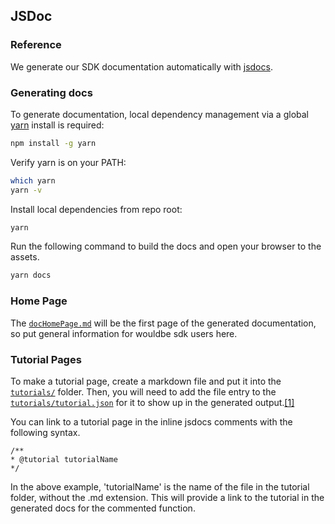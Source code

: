 ## JSDoc

### Reference

We generate our SDK documentation automatically with [jsdocs](http://usejsdoc.org/).

### Generating docs

To generate documentation, local dependency management via a global [yarn](https://www.npmjs.com/package/yarn) install is required:
```bash
npm install -g yarn
```

Verify yarn is on your PATH:
```bash
which yarn
yarn -v
```

Install local dependencies from repo root:
```bash
yarn
```

Run the following command to build the docs and open your browser to the assets.
```bash
yarn docs
````

### Home Page

The [`docHomePage.md`](docHomePage.md) will be the first page of the generated documentation, so put general information for wouldbe sdk users here.

### Tutorial Pages

To make a tutorial page, create a markdown file and put it into the [`tutorials/`](tutorials/) folder. Then, you will need to add the file entry to the [`tutorials/tutorial.json`](tutorials/tutorial.json) for it to show up in the generated output.[\[1\]](http://usejsdoc.org/about-tutorials.html)

You can link to a tutorial page in the inline jsdocs comments with the following syntax.
```
/**
* @tutorial tutorialName
*/
```
In the above example, 'tutorialName' is the name of the file in the tutorial folder, without the .md extension. This will provide a link to the tutorial in the generated docs for the commented function.
